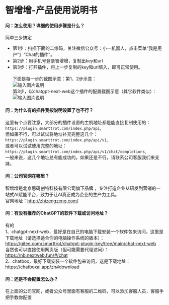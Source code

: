 # 智增增-产品使用说明书

#### 问：怎么使用？详细的使用步骤是什么？
简单三步搞定 
  * 第1步：扫描下面的二维码，关注微信公众号：小一机器人，点击菜单“我是用户”》“Chat的插件”。
  * 第2步：用手机号登录智增增，复制出key和url
  * 第3步：打开插件，将上一步复制的key和url填入，即可正常使用。<br><br>
下面是每一步的截图示意：第1、2步示意：<br>
![输入图片说明](img/%E5%BE%AE%E4%BF%A1%E6%88%AA%E5%9B%BE_20230915123515.jpg)<br>
第3步，以chatgpt-next-web这个插件的配置截图示意（其它软件类似）：<br>
![输入图片说明](img/chatgpt-next-web3.png)<br>

#### 问：为什么有的插件我按说明设置了也不行？   
 这里有个点要注意，大部分的插件设置的主机地址都是能直接复制使用的：`https://plugin.smarttrot.com/index.php/api`, <br>
但如果不行，可以试试将地址补充完整这几个：`https://plugin.smarttrot.com/index.php/api/v1`, <br>
或者可以试试使用完整的地址：`https://plugin.smarttrot.com/index.php/api/v1/chat/completions`, <br>
一般来说，这几个地址总有能成功的。如果还是不行，请联系公司客服我们来支持。 <br>

#### 问：公司官网在哪里？   
 智增增是北京思码创特科技有限公司旗下品牌 ，专注打造企业从研发到营销的一站式AI赋能平台，致力于让AI真正成为企业的生产力工具。<br>
 官网地址：http://zhizengzeng.com/ <br>

#### 问：有没有推荐的ChatGPT的软件下载或访问地址？
有的  
 1、chatgpt-next-web，最好是在自己的电脑下载安装一个软件包来访问，这里是下载地址（请选择适合你的电脑操作系统的版本）： https://gitee.com/smarttrot/chatgpt-plugin-key/tree/main/chat-next-web <br>
当然也可以直接使用网页版（但可能需要代理访问）：https://nb.nextweb.fun/#/chat <br>
 2、chatbox，最好下载安装一个软件包来访问，这是下载地址：https://chatboxai.app/zh#download <br>

#### 问：还是不会配置怎么办？  
 在上面的公司官网，或者公众号里面有客服的二维码，可以添加客服人员，客服手把手教你配置<br>
